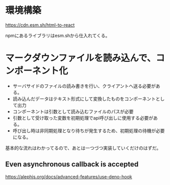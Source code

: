 # 環境構築

https://cdn.esm.sh/html-to-react

npmにあるライブラリはesm.shから仕入れてくる。

# マークダウンファイルを読み込んで、コンポーネント化

+ サーバサイドのファイルの読み書きを行い、クライアントへ送る必要がある。
+ 読み込んだデータはテキスト形式にして変換したものをコンポーネントとして出力
+ コンポーネントは引数として読み込むファイルのパスが必要
+ 引数として受け取った変数を初期処理でapi呼び出しに使用する必要がある。
+ 呼び出し時は非同期処理となり待ちが発生するため、初期処理の待機が必要になる。


基本的な流れはわかってるので、あとは一つづつ実装していくだけのはずだ。

## Even asynchronous callback is accepted

https://alephjs.org/docs/advanced-features/use-deno-hook